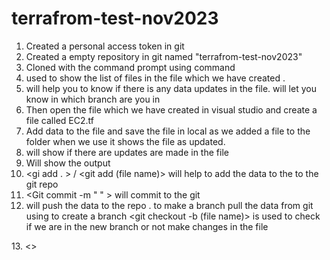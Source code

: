 # terrafrom-test-nov2023
1.	Created a personal  access token  in git 
2.	Created  a empty repository in git named "terrafrom-test-nov2023" 
3.	Cloned with the command prompt using <git clone> command
4.	<ls> used to show the list of files in the file which we have created .
5.	<Git status> will help you to know if there is any data updates in the file.
    <git branch> will let you know in which branch are you in
6.	Then open the file which we have created in visual studio and create a file called EC2.tf
7.	Add data to the file and save the file in local 
    as we added a file to the folder when we use it shows the file as updated.
8.	<git status> will show if there are updates are made in the file
9.	Will show the output 
10.	<gi add . > / <git add (file name)> will help to add the data to the to the git repo 
11.	<Git commit -m "  " > will commit to the git
12.	<Git push >will push the data to the repo . 
to make a branch
pull the data from git using <git pull>
to create a branch <git checkout -b (file name)> is used 
<git branch> to check if we are in the new branch or not
make changes in the file
<git status>
<git add .>
<git commit -m " ">
13. <>